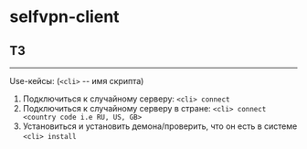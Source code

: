 # selfvpn-client

## ТЗ
_____
Use-кейсы: (`<cli>` -- имя скрипта)
1. Подключиться к случайному серверу: `<cli> connect`
1. Подключиться к случайному серверу в стране: `<cli> connect <country code i.e RU, US, GB>`
1. Установиться и установить демона/проверить, что он есть в системе `<cli> install`
